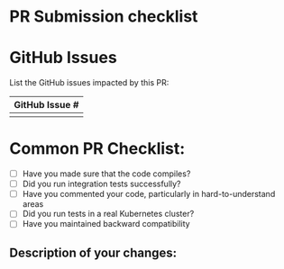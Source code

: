 # PR Submission checklist

# GitHub Issues
List the GitHub issues impacted by this PR:

| GitHub Issue # |
| -------------- |
| |

# Common PR Checklist:

- [ ] Have you made sure that the code compiles?
- [ ] Did you run integration tests successfully?
- [ ] Have you commented your code, particularly in hard-to-understand areas
- [ ] Did you run tests in a real Kubernetes cluster?
- [ ] Have you maintained backward compatibility

## Description of your changes:
<your change goes here>
